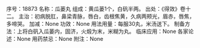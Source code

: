 序号：18873
名称：瓜蒌丸
组成：黄瓜蒌1个，白矾半两。
出处：《得效》卷十二。
主治：初病脱肛，鼻梁青脉，唇白，齿根焦黄，久病两颊光，眉赤，唇焦，多啼哭。
加减：None
功效：None
用法用量：每服30丸，米汤送下。
制备方法：上将白矾入瓜蒌内，固济，火煅为末，米糊为丸。
临床应用：None
各家论述：None
用药禁忌：None
附注：None
